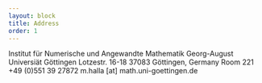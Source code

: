 ```yaml
---
layout: block
title: Address
order: 1
---
```


Institut für Numerische und Angewandte Mathematik
Georg-August Universiät Göttingen
Lotzestr. 16-18 37083 Göttingen, Germany
Room 221
+49 (0)551 39 27872
m.halla [at] math.uni-goettingen.de
<!-- [email](mailto:m.halla@math.uni-goettingen.de) -->
